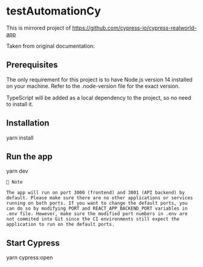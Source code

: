 # testAutomationCy

This is mirrored project of https://github.com/cypress-io/cypress-realworld-app

Taken from original documentation:

## Prerequisites

The only requirement for this project is to have Node.js version 14 installed on your machine. Refer to the .node-version file for the exact version.

TypeScript will be added as a local dependency to the project, so no need to install it.

## Installation

yarn install

## Run the app

yarn dev

    🚩 Note

    The app will run on port 3000 (frontend) and 3001 (API backend) by default. Please make sure there are no other applications or services running on both ports. If you want to change the default ports, you can do so by modifying PORT and REACT_APP_BACKEND_PORT variables in .env file. However, make sure the modified port numbers in .env are not commited into Git since the CI environments still expect the application to run on the default ports.

## Start Cypress

yarn cypress:open
